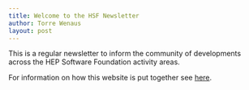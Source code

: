 ```yaml
---
title: Welcome to the HSF Newsletter
author: Torre Wenaus
layout: post
---
```


This is a regular newsletter to inform the community of developments across the HEP Software Foundation activity areas.

For information on how this website is put together see [here](/about.html).
<!--more-->
